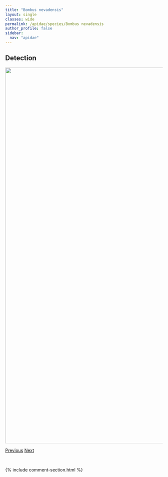 ```yaml
---
title: "Bombus nevadensis"
layout: single
classes: wide
permalink: /apidae/species/Bombus nevadensis
author_profile: false
sidebar:
  nav: "apidae"
---
```


<h2>Detection</h2>

<a href="/ANBC/assets/figures/species/Bombus nevadensis/range-map.png">
<img src="/ANBC/assets/figures/species/Bombus nevadensis/range-map.png" height = "1200" width = "800">
</a>

<a href="/profiles/species/Bombus mixtus" class="pagination--pager" title="PreviousName">Previous</a> <a href="/profiles/species/Bombus occidentalis" class="pagination--pager" title="NextName">Next</a>

<p>&nbsp;</p>

{% include comment-section.html %}

